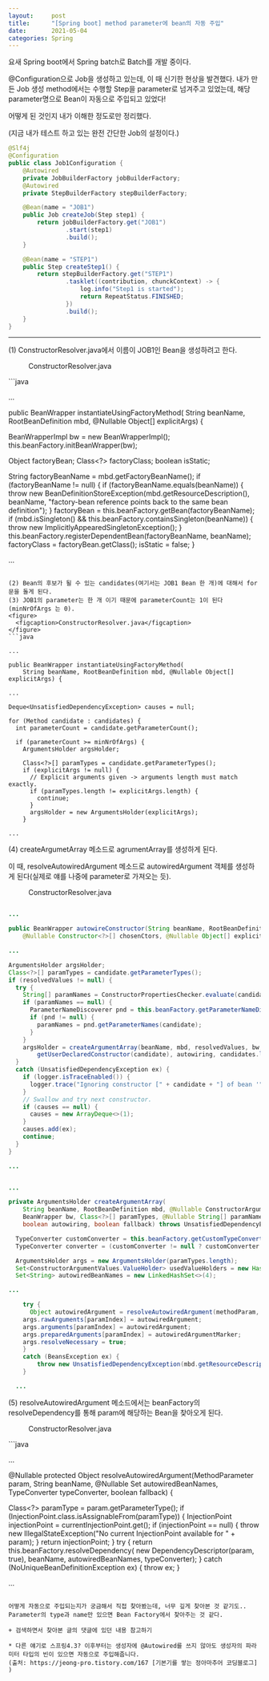 ```yaml
---
layout:     post
title:      "[Spring boot] method parameter에 bean의 자동 주입"
date:       2021-05-04
categories: Spring
---
```


요새 Spring boot에서 Spring batch로 Batch를 개발 중이다.

@Configuration으로 Job을 생성하고 있는데, 이 때 신기한 현상을 발견했다.
내가 만든 Job 생성 method에서는 수행할 Step을 parameter로 넘겨주고 있었는데, 해당 parameter명으로 Bean이 자동으로 주입되고 있었다! 

어떻게 된 것인지 내가 이해한 정도로만 정리했다.

(지금 내가 테스트 하고 있는 완전 간단한 Job의 설정이다.)

```java
@Slf4j
@Configuration
public class Job1Configuration {
    @Autowired
    private JobBuilderFactory jobBuilderFactory;
    @Autowired
    private StepBuilderFactory stepBuilderFactory;

    @Bean(name = "JOB1")
    public Job createJob(Step step1) {
        return jobBuilderFactory.get("JOB1")
                .start(step1)
                .build();
    }

    @Bean(name = "STEP1")
    public Step createStep1() {
        return stepBuilderFactory.get("STEP1")
                .tasklet((contribution, chunckContext) -> {
                    log.info("Step1 is started");
                    return RepeatStatus.FINISHED;
                })
                .build();
    }
}
```

- - -
(1) ConstructorResolver.java에서 이름이 JOB1인 Bean을 생성하려고 한다.   
<figure>
  <figcaption>ConstructorResolver.java</figcaption>
</figure>
```java

...

public BeanWrapper instantiateUsingFactoryMethod(
    String beanName, RootBeanDefinition mbd, @Nullable Object[] explicitArgs) {

  BeanWrapperImpl bw = new BeanWrapperImpl();
  this.beanFactory.initBeanWrapper(bw);

  Object factoryBean;
  Class<?> factoryClass;
  boolean isStatic;

  String factoryBeanName = mbd.getFactoryBeanName();
  if (factoryBeanName != null) {
    if (factoryBeanName.equals(beanName)) {
      throw new BeanDefinitionStoreException(mbd.getResourceDescription(), beanName,
          "factory-bean reference points back to the same bean definition");
    }
    factoryBean = this.beanFactory.getBean(factoryBeanName);
    if (mbd.isSingleton() && this.beanFactory.containsSingleton(beanName)) {
      throw new ImplicitlyAppearedSingletonException();
    }
    this.beanFactory.registerDependentBean(factoryBeanName, beanName);
    factoryClass = factoryBean.getClass();
    isStatic = false;
  }

...

```

(2) Bean의 후보가 될 수 있는 candidates(여기서는 JOB1 Bean 한 개)에 대해서 for문을 돌게 된다.   
(3) JOB1의 parameter는 한 개 이기 때문에 parameterCount는 1이 된다(minNrOfArgs 는 0).   
<figure>
  <figcaption>ConstructorResolver.java</figcaption>
</figure>
```java

...

public BeanWrapper instantiateUsingFactoryMethod(
    String beanName, RootBeanDefinition mbd, @Nullable Object[] explicitArgs) {

...

Deque<UnsatisfiedDependencyException> causes = null;

for (Method candidate : candidates) {
  int parameterCount = candidate.getParameterCount();

  if (parameterCount >= minNrOfArgs) {
    ArgumentsHolder argsHolder;

    Class<?>[] paramTypes = candidate.getParameterTypes();
    if (explicitArgs != null) {
      // Explicit arguments given -> arguments length must match exactly.
      if (paramTypes.length != explicitArgs.length) {
        continue;
      }
      argsHolder = new ArgumentsHolder(explicitArgs);
    }

...

```

(4) createArgumetArray 메소드로 agrumentArray를 생성하게 된다.

이 때, resolveAutowiredArgument 메소드로 autowiredArgument 객체를 생성하게 된다(실제로 얘를 나중에 parameter로 가져오는 듯).   
<figure>
  <figcaption>ConstructorResolver.java</figcaption>
</figure>

```java

...

public BeanWrapper autowireConstructor(String beanName, RootBeanDefinition mbd,
    @Nullable Constructor<?>[] chosenCtors, @Nullable Object[] explicitArgs) {

...

ArgumentsHolder argsHolder;
Class<?>[] paramTypes = candidate.getParameterTypes();
if (resolvedValues != null) {
  try {
    String[] paramNames = ConstructorPropertiesChecker.evaluate(candidate, parameterCount);
    if (paramNames == null) {
      ParameterNameDiscoverer pnd = this.beanFactory.getParameterNameDiscoverer();
      if (pnd != null) {
        paramNames = pnd.getParameterNames(candidate);
      }
    }
    argsHolder = createArgumentArray(beanName, mbd, resolvedValues, bw, paramTypes, paramNames,
        getUserDeclaredConstructor(candidate), autowiring, candidates.length == 1);
  }
  catch (UnsatisfiedDependencyException ex) {
    if (logger.isTraceEnabled()) {
      logger.trace("Ignoring constructor [" + candidate + "] of bean '" + beanName + "': " + ex);
    }
    // Swallow and try next constructor.
    if (causes == null) {
      causes = new ArrayDeque<>(1);
    }
    causes.add(ex);
    continue;
  }
}

...

```

```java

...

private ArgumentsHolder createArgumentArray(
    String beanName, RootBeanDefinition mbd, @Nullable ConstructorArgumentValues resolvedValues,
    BeanWrapper bw, Class<?>[] paramTypes, @Nullable String[] paramNames, Executable executable,
    boolean autowiring, boolean fallback) throws UnsatisfiedDependencyException {

  TypeConverter customConverter = this.beanFactory.getCustomTypeConverter();
  TypeConverter converter = (customConverter != null ? customConverter : bw);

  ArgumentsHolder args = new ArgumentsHolder(paramTypes.length);
  Set<ConstructorArgumentValues.ValueHolder> usedValueHolders = new HashSet<>(paramTypes.length);
  Set<String> autowiredBeanNames = new LinkedHashSet<>(4);

...

    try {
      Object autowiredArgument = resolveAutowiredArgument(methodParam, beanName, autowiredBeanNames, converter, fallback);
    args.rawArguments[paramIndex] = autowiredArgument;
    args.arguments[paramIndex] = autowiredArgument;
    args.preparedArguments[paramIndex] = autowiredArgumentMarker;
    args.resolveNecessary = true;
    }
    catch (BeansException ex) {
        throw new UnsatisfiedDependencyException(mbd.getResourceDescription(), beanName, new InjectionPoint(methodParam), ex);
    }

  ...

```
(5) resolveAutowiredArgument 메소드에서는 beanFactory의 resolveDependency를 통해 param에 해당하는 Bean을 찾아오게 된다.   
<figure>
  <figcaption>ConstructorResolver.java</figcaption>
</figure>
```java

...

@Nullable
protected Object resolveAutowiredArgument(MethodParameter param, String beanName,
    @Nullable Set<String> autowiredBeanNames, TypeConverter typeConverter, boolean fallback) {

  Class<?> paramType = param.getParameterType();
  if (InjectionPoint.class.isAssignableFrom(paramType)) {
    InjectionPoint injectionPoint = currentInjectionPoint.get();
    if (injectionPoint == null) {
      throw new IllegalStateException("No current InjectionPoint available for " + param);
    }
    return injectionPoint;
  }
  try {
    return this.beanFactory.resolveDependency(
        new DependencyDescriptor(param, true), beanName, autowiredBeanNames, typeConverter);
  }
  catch (NoUniqueBeanDefinitionException ex) {
    throw ex;
  }

...

```

어떻게 자동으로 주입되는지가 궁금해서 직접 찾아봤는데, 너무 깊게 찾아본 것 같기도..
Parameter의 type과 name만 있으면 Bean Factory에서 찾아주는 것 같다.

+ 검색하면서 찾아본 글의 댓글에 있던 내용 참고하기

* 다른 얘기로 스프링4.3? 이후부터는 생성자에 @Autowired를 쓰지 않아도 생성자의 파라미터 타입의 빈이 있으면 자동으로 주입해줍니다.
(출처: https://jeong-pro.tistory.com/167 [기본기를 쌓는 정아마추어 코딩블로그] )
